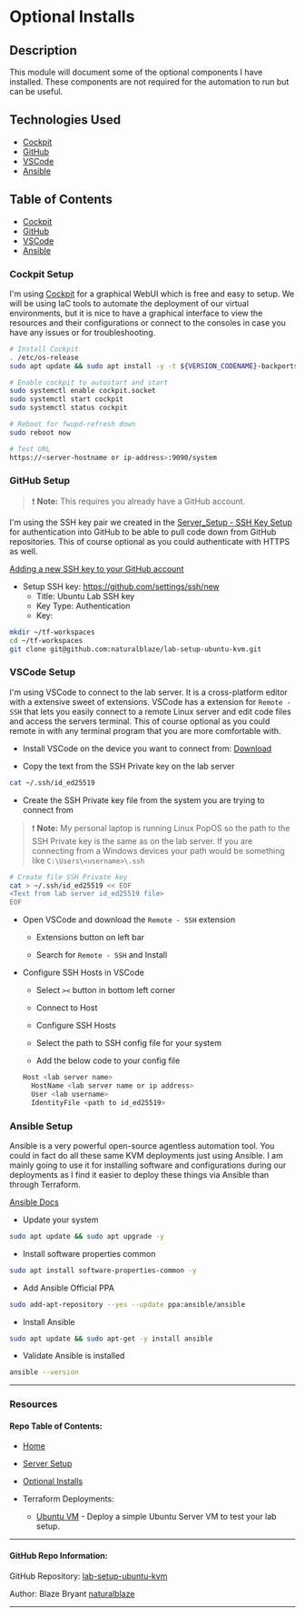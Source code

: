 # Optional Installs

## Description

This module will document some of the optional components I have installed. These components are not required for the automation to run but can be useful.


## Technologies Used

- [Cockpit](https://cockpit-project.org/)
- [GitHub](https://github.com/)
- [VSCode](https://code.visualstudio.com/)
- [Ansible](https://docs.ansible.com/)


## Table of Contents

- [Cockpit](#cockpit-setup)
- [GitHub](#github-setup)
- [VSCode](#vscode-setup)
- [Ansible](#ansible-setup)


### Cockpit Setup

I'm using [Cockpit](https://cockpit-project.org/) for a graphical WebUI which is free and easy to setup. We will be using IaC tools to automate the deployment of our virtual environments, but it is nice to have a graphical interface to view the resources and their configurations or connect to the consoles in case you have any issues or for troubleshooting.

```bash
# Install Cockpit
. /etc/os-release
sudo apt update && sudo apt install -y -t ${VERSION_CODENAME}-backports cockpit cockpit-machines

# Enable cockpit to autostart and start
sudo systemctl enable cockpit.socket
sudo systemctl start cockpit
sudo systemctl status cockpit

# Reboot for fwupd-refresh down
sudo reboot now

# Test URL
https://<server-hostname or ip-address>:9090/system
```


### GitHub Setup

> :exclamation: **Note:** This requires you already have a GitHub account.

I'm using the SSH key pair we created in the [Server_Setup - SSH Key Setup](./Server_Setup.md.md#SSH-Key-Setup) for authentication into GitHub to be able to pull code down from GitHub repositories. This of course optional as you could authenticate with HTTPS as well.


[Adding a new SSH key to your GitHub account](https://docs.github.com/en/authentication/connecting-to-github-with-ssh/adding-a-new-ssh-key-to-your-github-account)

- Setup SSH key: https://github.com/settings/ssh/new
    - Title: Ubuntu Lab SSH key
    - Key Type: Authentication
    - Key: 

```bash
mkdir ~/tf-workspaces
cd ~/tf-workspaces
git clone git@github.com:naturalblaze/lab-setup-ubuntu-kvm.git
```


### VSCode Setup

I'm using VSCode to connect to the lab server. It is a cross-platform editor with a extensive sweet of extensions. VSCode has a extension for `Remote - SSH` that lets you easily connect to a remote Linux server and edit code files and access the servers terminal. This of course optional as you could remote in with any terminal program that you are more comfortable with.

- Install VSCode on the device you want to connect from: [Download](https://code.visualstudio.com/Download)

- Copy the text from the SSH Private key on the lab server

```bash
cat ~/.ssh/id_ed25519
```

- Create the SSH Private key file from the system you are trying to connect from

> :exclamation: **Note:** My personal laptop is running Linux PopOS so the path to the SSH Private key is the same as on the lab server.  If you are connecting from a Windows devices your path would be something like `C:\Users\<username>\.ssh`

```bash
# Create file SSH Private key
cat > ~/.ssh/id_ed25519 << EOF
<Text from lab server id_ed25519 file>
EOF
```

- Open VSCode and download the `Remote - SSH` extension

  - Extensions button on left bar

  - Search for `Remote - SSH` and Install

- Configure SSH Hosts in VSCode

  - Select `><`  button in bottom left corner

  - Connect to Host

  - Configure SSH Hosts

  - Select the path to SSH config file for your system

  - Add the below code to your config file

  ```bash
  Host <lab server name>
    HostName <lab server name or ip address>
    User <lab username>
    IdentityFile <path to id_ed25519>
  ```

### Ansible Setup

Ansible is a very powerful open-source agentless automation tool. You could in fact do all these same KVM deployments just using Ansible. I am mainly going to use it for installing software and configurations during our deployments as I find it easier to deploy these things via Ansible than through Terraform. 

[Ansible Docs](https://docs.ansible.com/)

- Update your system

```bash
sudo apt update && sudo apt upgrade -y
```

- Install software properties common

```bash
sudo apt install software-properties-common -y
```

- Add Ansible Official PPA

```bash
sudo add-apt-repository --yes --update ppa:ansible/ansible
```

- Install Ansible

```bash
sudo apt update && sudo apt-get -y install ansible
```

- Validate Ansible is installed

```bash
ansible --version
```


-----


### Resources

#### Repo Table of Contents:

- [Home](./README.md)

- [Server Setup](./Server_Setup.md)

- [Optional Installs](./Optional_Installs.md)

- Terraform Deployments:

    - [Ubuntu VM](./tf-workspaces/ubuntu_vm/Ubuntu_VM.md) - Deploy a simple Ubuntu Server VM to test your lab setup.

-----


#### GitHub Repo Information:

GitHub Repository: [lab-setup-ubuntu-kvm](https://github.com/naturalblaze/lab-setup-ubuntu-kvm)

Author: Blaze Bryant [naturalblaze](https://github.com/naturalblaze)

-----
